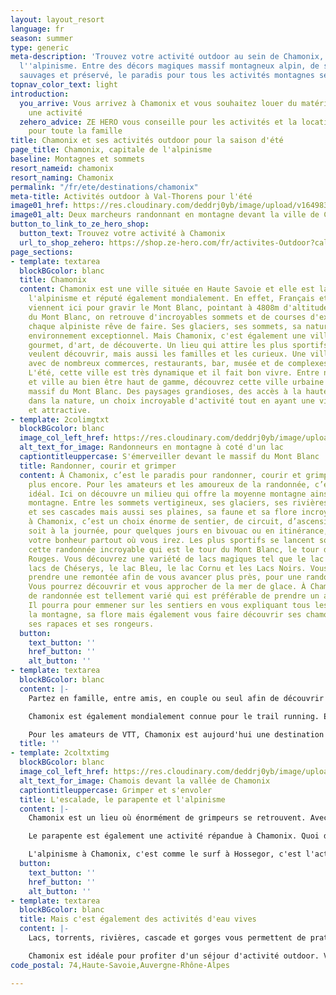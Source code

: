 ```yaml
---
layout: layout_resort
language: fr
season: summer
type: generic
meta-description: 'Trouvez votre activité outdoor au sein de Chamonix, capitale de
  l''alpinisme. Entre des décors magiques massif montagneux alpin, de ses vallées
  sauvages et préservé, le paradis pour tous les activités montagnes se trouve à Chamonix. '
topnav_color_text: light
introduction:
  you_arrive: Vous arrivez à Chamonix et vous souhaitez louer du matériel ou trouver
    une activité
  zehero_advice: ZE HERO vous conseille pour les activités et la location des équipements
    pour toute la famille
title: Chamonix et ses activités outdoor pour la saison d'été
page_title: Chamonix, capitale de l'alpinisme
baseline: Montagnes et sommets
resort_nameid: chamonix
resort_naming: Chamonix
permalink: "/fr/ete/destinations/chamonix"
meta-title: Activités outdoor à Val-Thorens pour l'été
image01_href: https://res.cloudinary.com/deddrj0yb/image/upload/v1649831434/website/resorts/Chamonix/susan-flynn-X6EVEZdzYHs-unsplash.jpg
image01_alt: Deux marcheurs randonnant en montagne devant la ville de Chamonix
button_to_link_to_ze_hero_shop:
  button_text: Trouvez votre activité à Chamonix
  url_to_shop_zehero: https://shop.ze-hero.com/fr/activites-Outdoor?calessonstype=all&catypegenderlistsummer=all&calessonsactivitytype=all&start-date=
page_sections:
- template: textarea
  blockBGcolor: blanc
  title: Chamonix
  content: Chamonix est une ville située en Haute Savoie et elle est la capitale de
    l'alpinisme et réputé également mondialement. En effet, Français et étrangers
    viennent ici pour gravir le Mont Blanc, pointant à 4808m d'altitude. Mais en plus
    du Mont Blanc, on retrouve d'incroyables sommets et de courses d'exception que
    chaque alpiniste rêve de faire. Ses glaciers, ses sommets, sa nature offre un
    environnement exceptionnel. Mais Chamonix, c'est également une ville de plaisir
    gourmet, d'art, de découverte. Un lieu qui attire les plus sportifs, ceux qui
    veulent découvrir, mais aussi les familles et les curieux. Une ville très attractive
    avec de nombreux commerces, restaurants, bar, musée et de complexes sportifs.
    L'été, cette ville est très dynamique et il fait bon vivre. Entre nature sauvage
    et ville au bien être haut de gamme, découvrez cette ville urbaine au pied du
    massif du Mont Blanc. Des paysages grandioses, des accès à la haute montagne et
    dans la nature, un choix incroyable d'activité tout en ayant une ville développée
    et attractive.
- template: 2colimgtxt
  blockBGcolor: blanc
  image_col_left_href: https://res.cloudinary.com/deddrj0yb/image/upload/v1649831464/website/resorts/Chamonix/patrick-janser-89cATnMSEKY-unsplash_1.jpg
  alt_text_for_image: Randonneurs en montagne à coté d'un lac
  captiontitleuppercase: S'émerveiller devant le massif du Mont Blanc
  title: Randonner, courir et grimper
  content: À Chamonix, c’est le paradis pour randonner, courir et grimper, et bien
    plus encore. Pour les amateurs et les amoureux de la randonnée, c’est le lieu
    idéal. Ici on découvre un milieu qui offre la moyenne montagne ainsi que la haute
    montagne. Entre les sommets vertigineux, ses glaciers, ses rivières, ses lacs
    et ses cascades mais aussi ses plaines, sa faune et sa flore incroyable, randonner
    à Chamonix, c’est un choix énorme de sentier, de circuit, d’ascension. Que ce
    soit à la journée, pour quelques jours en bivouac ou en itinérance, vous trouverez
    votre bonheur partout où vous irez. Les plus sportifs se lancent souvent dans
    cette randonnée incroyable qui est le tour du Mont Blanc, le tour des Aiguilles
    Rouges. Vous découvrez une variété de lacs magiques tel que le lac Blanc, les
    lacs de Chéserys, le lac Bleu, le lac Cornu et les Lacs Noirs. Vous pourrez parfois
    prendre une remontée afin de vous avancer plus près, pour une randonnée plus douce.
    Vous pourrez découvrir et vous approcher de la mer de glace. À Chamonix, le choix
    de randonnée est tellement varié qui est préférable de prendre un accompagnateur.
    Il pourra pour emmener sur les sentiers en vous expliquant tous les secrets de
    la montagne, sa flore mais également vous faire découvrir ses chamois, ses bouquetins,
    ses rapaces et ses rongeurs.
  button:
    text_button: ''
    href_button: ''
    alt_button: ''
- template: textarea
  blockBGcolor: blanc
  content: |-
    Partez en famille, entre amis, en couple ou seul afin de découvrir la montagne de Chamonix. Il y en a pour tous et le choix est si varié que vous pourrez randonner tous les jours sans passer une fois au même endroit.

    Chamonix est également mondialement connue pour le trail running. En effet, l'UTMB est la course mondiale où tous les élites se retrouvent sur différents formats de course mais surtout sur le format de 170km. D'autre évènement tel que le 90km du Mont Blanc et le marathon du Mont Blanc ainsi que le Trail des Aguilles Rouge amènent encore plus de coureurs au sein de Chamonix. Chamonix met à disposition des parcours balisés pour les amoureux de la course à pied en montagne. Avec 500km de sentiers, il y a de quoi faire à Chamonix. Que ce soit pour les débutants, ceux qui veulent s'initier, pour les adeptes ou les experts, prenez une paire de baskets et partez courir.

    Pour les amateurs de VTT, Chamonix est aujourd'hui une destination parfaite pour les différentes pratiques de VTT. Dépassez vous dans un cadre unique, sur des sentiers qui offriront technicité, engagement pour les plus téméraires. Entre des sentiers de montagne, de forêts, près des lacs, vous découvrirez un large choix d'itinéraires. Partez randonner pour découvrir les points de vue les plus remarquables. Pour les familles, vous pouvez également être accompagné d'une guide et rouler en VTT Electrique. Offrez-vous des descentes incroyables et remontées en télécabines. Vous trouverez de nombreuses écoles de VTT et de shops de location de VTT qui vous offriront leurs services. Il existe des restrictions sur les chemins où les randonneurs se promènent, il est alors important de se renseigner ou de partir avec un guide VTT de Chamonix.
  title: ''
- template: 2coltxtimg
  blockBGcolor: blanc
  image_col_left_href: https://res.cloudinary.com/deddrj0yb/image/upload/v1649831398/website/resorts/Chamonix/dash-kadam-puLcQd2l8kE-unsplash.jpg
  alt_text_for_image: Chamois devant la vallée de Chamonix
  captiontitleuppercase: Grimper et s'envoler
  title: L'escalade, le parapente et l'alpinisme
  content: |-
    Chamonix est un lieu où énormément de grimpeurs se retrouvent. Avec sa roche solide et compacte, vous découvrirez des kilomètres de voies. Il y a également des sites pour escalader, afin de découvrir cette pratique, progresser et se perfectionner parfois avant de partir dans des longues voies plongées aux cœurs du massif du Mont Blanc. On retrouve le site d'escalade de Chavants, de Gaillands, de la Joue et bien d'autres voies. Vous pourrez également aller grimper à Houches dans la salle d'escalade Indoor. Avec guide, vous pourrez découvrir des voies adaptées à votre niveau, dans des paysages grandioses.

    Le parapente est également une activité répandue à Chamonix. Quoi de mieux que de voler face au Mont Blanc, de voir tous les massifs du Mont Blanc devant soient, ses crêtes, ses pics élevés vers le ciel, ses paysages glaciaires. Un baptême que vous ne pourrez oublier. Vous trouverez de nombreuses écoles de parapente qui vous permettront de voler ou de réaliser un stage afin d’être autonome.

    L'alpinisme à Chamonix, c'est comme le surf à Hossegor, c'est l'activité phare. Outre l'ascension du Mont Blanc, le choix de courses et d'itinéraires est incroyable. Que vous soyez totalement novices, amateurs ou expert, l'alpinisme s'ouvre à vous. L'alpinisme c'est plusieurs façons de grimper la montagne, que ce soit en escaladant, en randonnant sur les glaciers. Partez avec un guide qui vous emmènera découvrir le cœur de ce massif alpin. Dormez en refuge, profitez d'un lever de soleil et partez vivre un moment dont vous n'oublierez jamais.
  button:
    text_button: ''
    href_button: ''
    alt_button: ''
- template: textarea
  blockBGcolor: blanc
  title: Mais c'est également des activités d'eau vives
  content: |-
    Lacs, torrents, rivières, cascade et gorges vous permettent de pratiquer à Chamonix les différentes activités d'eau vives. Vous pourrez alors vous laisser tenter par une descente en Rafting, en Kayak, en Hydrospeed mais également en canyoning. Vous descendrez alors l'Arve à Chamonix ou plus loin la Dranse et le Griffe. De quoi vous rafraîchir durant l'été et vivre des sensations fortes.

    Chamonix est idéale pour profiter d'un séjour d'activité outdoor. Vous pourrez découvrir ce massif immense et incroyable par différentes façons : randonnée, trail, VTT, vélo de route, alpinisme, escalade, via ferrata. Un guide sera grandement utile afin de découvrir et de comprendre cette nature, cette faune et flore ainsi que tous l'environnement. Vivez des émotions et des sensations fortes à Chamonix. Le Hero en vous se découvrira forcément.
code_postal: 74,Haute-Savoie,Auvergne-Rhône-Alpes

---
```

